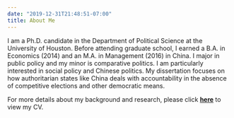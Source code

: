 ```yaml
---
date: "2019-12-31T21:48:51-07:00"
title: About Me
---
```


I am a Ph.D. candidate in the Department of Political Science at the University of Houston. Before attending graduate school, I earned a B.A. in Economics (2014) and an M.A. in Management (2016) in China. I major in public policy and my minor is comparative politics. I am particularly interested in social policy and Chinese politics. My dissertation focuses on how authoritarian states like China deals with accountability in the absence of competitive elections and other democratic means.

For more details about my background and research, please click [**here**](/HZ_CV2021.pdf) to view my CV.

